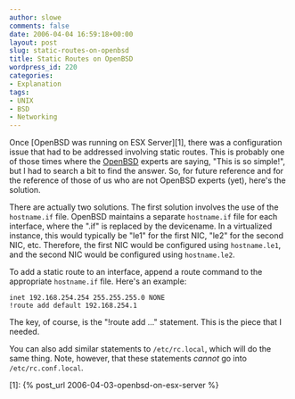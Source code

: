 ```yaml
---
author: slowe
comments: false
date: 2006-04-04 16:59:18+00:00
layout: post
slug: static-routes-on-openbsd
title: Static Routes on OpenBSD
wordpress_id: 220
categories:
- Explanation
tags:
- UNIX
- BSD
- Networking
---
```


Once [OpenBSD was running on ESX Server][1], there was a configuration issue that had to be addressed involving static routes. This is probably one of those times where the [OpenBSD](http://www.openbsd.org/) experts are saying, "This is so simple!", but I had to search a bit to find the answer. So, for future reference and for the reference of those of us who are not OpenBSD experts (yet), here's the solution.

There are actually two solutions. The first solution involves the use of the `hostname.if` file. OpenBSD maintains a separate `hostname.if` file for each interface, where the ".if" is replaced by the devicename. In a virtualized instance, this would typically be "le1" for the first NIC, "le2" for the second NIC, etc. Therefore, the first NIC would be configured using `hostname.le1`, and the second NIC would be configured using `hostname.le2`.

To add a static route to an interface, append a route command to the appropriate `hostname.if` file. Here's an example:

    inet 192.168.254.254 255.255.255.0 NONE
    !route add default 192.168.254.1

The key, of course, is the "!route add ..." statement. This is the piece that I needed.

You can also add similar statements to `/etc/rc.local`, which will do the same thing. Note, however, that these statements _cannot_ go into `/etc/rc.conf.local`.

[1]: {% post_url 2006-04-03-openbsd-on-esx-server %}

